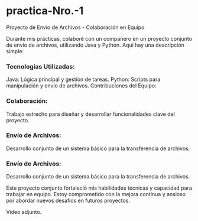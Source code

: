 # practica-Nro.-1
Proyecto de Envío de Archivos - Colaboración en Equipo

Durante mis prácticas, colaboré con un compañero en un proyecto conjunto de envío de archivos, utilizando Java y Python. Aquí hay una descripción simple:


### Tecnologías Utilizadas:

Java: Lógica principal y gestión de tareas.
Python: Scripts para manipulación y envío de archivos.
Contribuciones del Equipo:

### Colaboración:

Trabajo estrecho para diseñar y desarrollar funcionalidades clave del proyecto.


### Envío de Archivos:

Desarrollo conjunto de un sistema básico para la transferencia de archivos.

### Envío de Archivos:

Desarrollo conjunto de un sistema básico para la transferencia de archivos.

Este proyecto conjunto fortaleció mis habilidades técnicas y capacidad para trabajar en equipo. Estoy comprometido con la mejora continua y ansioso por abordar nuevos desafíos en futuros proyectos.

Video adjunto.
